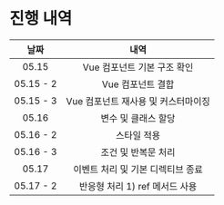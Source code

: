 # 진행 내역
|날짜|내역|
|:-:|:-:|
|05.15|Vue 컴포넌트 기본 구조 확인|
|05.15 - 2|Vue 컴포넌트 결합|
|05.15 - 3|Vue 컴포넌트 재사용 및 커스터마이징|
|05.16|변수 및 클래스 할당|
|05.16 - 2|스타일 적용|
|05.16 - 3|조건 및 반복문 처리|
|05.17|이벤트 처리 및 기본 디렉티브 종료|
|05.17 - 2|반응형 처리 1) ref 메서드 사용|
